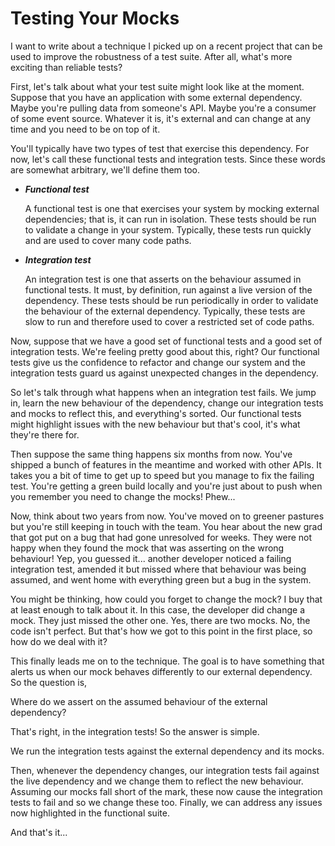 # Testing Your Mocks

I want to write about a technique I picked up on a recent project that can be used to improve the robustness of a test suite. After all, what's more exciting than reliable tests? 

First, let's talk about what your test suite might look like at the moment. Suppose that you have an application with some external dependency. Maybe you're pulling data from someone's API. Maybe you're a consumer of some event source. Whatever it is, it's external and can change at any time and you need to be on top of it.

You'll typically have two types of test that exercise this dependency. For now, let's call these functional tests and integration tests. Since these words are somewhat arbitrary, we'll define them too.

- ***Functional test*** 
    
    A functional test is one that exercises your system by mocking external dependencies; that is, it can run in isolation. These tests should be run to validate a change in your system. Typically, these tests run quickly and are used to cover many code paths.

- ***Integration test***

    An integration test is one that asserts on the behaviour assumed in functional tests. It must, by definition, run against a live version of the dependency. These tests should be run periodically in order to validate the behaviour of the external dependency. Typically, these tests are slow to run and therefore used to cover a restricted set of code paths.

Now, suppose that we have a good set of functional tests and a good set of integration tests. We're feeling pretty good about this, right? Our functional tests give us the confidence to refactor and change our system and the integration tests guard us against unexpected changes in the dependency.

So let's talk through what happens when an integration test fails. We jump in, learn the new behaviour of the dependency, change our integration tests and mocks to reflect this, and everything's sorted. Our functional tests might highlight issues with the new behaviour but that's cool, it's what they're there for.

Then suppose the same thing happens six months from now. You've shipped a bunch of features in the meantime and worked with other APIs. It takes you a bit of time to get up to speed but you manage to fix the failing test. You're getting a green build locally and you're just about to push when you remember you need to change the mocks! Phew... 

Now, think about two years from now. You've moved on to greener pastures but you're still keeping in touch with the team. You hear about the new grad that got put on a bug that had gone unresolved for weeks. They were not happy when they found the mock that was asserting on the wrong behaviour! Yep, you guessed it... another developer noticed a failing integration test, amended it but missed where that behaviour was being assumed, and went home with everything green but a bug in the system.

You might be thinking, how could you forget to change the mock? I buy that at least enough to talk about it. In this case, the developer did change a mock. They just missed the other one. Yes, there are two mocks. No, the code isn't perfect. But that's how we got to this point in the first place, so how do we deal with it?

This finally leads me on to the technique. The goal is to have something that alerts us when our mock behaves differently to our external dependency. So the question is,

Where do we assert on the assumed behaviour of the external dependency?

That's right, in the integration tests! So the answer is simple.

We run the integration tests against the external dependency and its mocks.

Then, whenever the dependency changes, our integration tests fail against the live dependency and we change them to reflect the new behaviour. Assuming our mocks fall short of the mark, these now cause the integration tests to fail and so we change these too. Finally, we can address any issues now highlighted in the functional suite.

And that's it...

